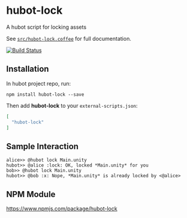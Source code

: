 # hubot-lock

A hubot script for locking assets

See [`src/hubot-lock.coffee`](src/hubot-lock.coffee) for full documentation.

[![Build Status](https://travis-ci.org/unit9/hubot-lock.svg?branch=master)](https://travis-ci.org/unit9/hubot-lock)

## Installation

In hubot project repo, run:

`npm install hubot-lock --save`

Then add **hubot-lock** to your `external-scripts.json`:

```json
[
  "hubot-lock"
]
```

## Sample Interaction

```
alice>> @hubot lock Main.unity
hubot>> @alice :lock: OK, locked *Main.unity* for you
bob>> @hubot lock Main.unity
hubot>> @bob :x: Nope, *Main.unity* is already locked by <@alice>
```

## NPM Module

https://www.npmjs.com/package/hubot-lock
